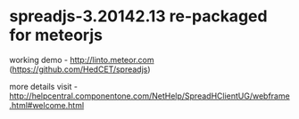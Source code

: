 spreadjs-3.20142.13 re-packaged for meteorjs
==============
working demo - http://linto.meteor.com (https://github.com/HedCET/spreadjs)

more details visit - http://helpcentral.componentone.com/NetHelp/SpreadHClientUG/webframe.html#welcome.html
